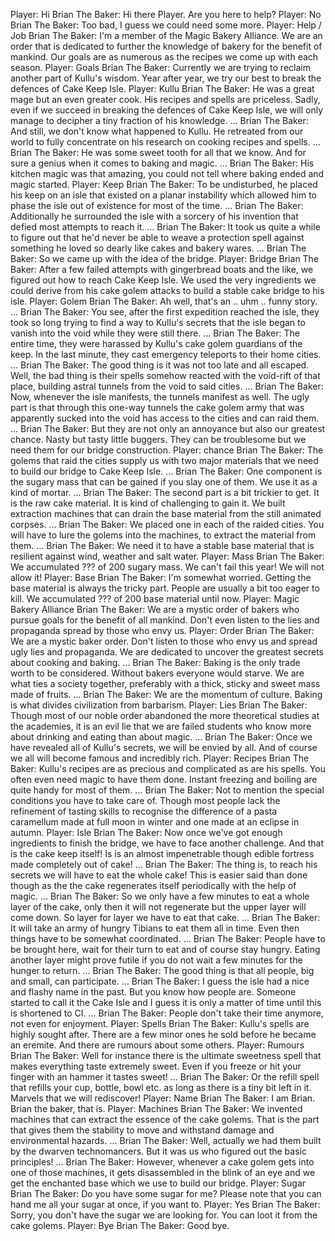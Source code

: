 Player: Hi
Brian The Baker: Hi there Player. Are you here to help?
Player: No
Brian The Baker: Too bad, I guess we could need some more.
Player: Help / Job
Brian The Baker: I'm a member of the Magic Bakery Alliance. We are an order that is dedicated to further the knowledge of bakery for the benefit of mankind. Our goals are as numerous as the recipes we come up with each season.
Player: Goals
Brian The Baker: Currently we are trying to reclaim another part of Kullu's wisdom. Year after year, we try our best to break the defences of Cake Keep Isle.
Player: Kullu
Brian The Baker: He was a great mage but an even greater cook. His recipes and spells are priceless. Sadly, even if we succeed in breaking the defences of Cake Keep Isle, we will only manage to decipher a tiny fraction of his knowledge. ...
Brian The Baker: And still, we don't know what happened to Kullu. He retreated from our world to fully concentrate on his research on cooking recipes and spells. ...
Brian The Baker: He was some sweet tooth for all that we know. And for sure a genius when it comes to baking and magic. ...
Brian The Baker: His kitchen magic was that amazing, you could not tell where baking ended and magic started.
Player: Keep
Brian The Baker: To be undisturbed, he placed his keep on an isle that existed on a planar instability which allowed him to phase the isle out of existence for most of the time. ...
Brian The Baker: Additionally he surrounded the isle with a sorcery of his invention that defied most attempts to reach it. ...
Brian The Baker: It took us quite a while to figure out that he'd never be able to weave a protection spell against something he loved so dearly like cakes and bakery wares. ...
Brian The Baker: So we came up with the idea of the bridge.
Player: Bridge
Brian The Baker: After a few failed attempts with gingerbread boats and the like, we figured out how to reach Cake Keep Isle. We used the very ingredients we could derive from his cake golem attacks to build a stable cake bridge to his isle.
Player: Golem
Brian The Baker: Ah well, that's an .. uhm .. funny story. ...
Brian The Baker: You see, after the first expedition reached the isle, they took so long trying to find a way to Kullu's secrets that the isle began to vanish into the void while they were still there. ...
Brian The Baker: The entire time, they were harassed by Kullu's cake golem guardians of the keep. In the last minute, they cast emergency teleports to their home cities. ...
Brian The Baker: The good thing is it was not too late and all escaped. Well, the bad thing is their spells somehow reacted with the void-rift of that place, building astral tunnels from the void to said cities. ...
Brian The Baker: Now, whenever the isle manifests, the tunnels manifest as well. The ugly part is that through this one-way tunnels the cake golem army that was apparently sucked into the void has access to the cities and can raid them. ...
Brian The Baker: But they are not only an annoyance but also our greatest chance. Nasty but tasty little buggers. They can be troublesome but we need them for our bridge construction.
Player: chance
Brian The Baker: The golems that raid the cities supply us with two major materials that we need to build our bridge to Cake Keep Isle. ...
Brian The Baker: One component is the sugary mass that can be gained if you slay one of them. We use it as a kind of mortar. ...
Brian The Baker: The second part is a bit trickier to get. It is the raw cake material. It is kind of challenging to gain it. We built extraction machines that can drain the base material from the still animated corpses. ...
Brian The Baker: We placed one in each of the raided cities. You will have to lure the golems into the machines, to extract the material from them. ...
Brian The Baker: We need it to have a stable base material that is resilient against wind, weather and salt water.
Player: Mass
Brian The Baker: We accumulated ??? of 200 sugary mass. We can't fail this year! We will not allow it!
Player: Base
Brian The Baker: I'm somewhat worried. Getting the base material is always the tricky part. People are usually a bit too eager to kill. We accumulated ??? of 200 base material until now.
Player: Magic Bakery Alliance
Brian The Baker: We are a mystic order of bakers who pursue goals for the benefit of all mankind. Don't even listen to the lies and propaganda spread by those who envy us.
Player: Order
Brian The Baker: We are a mystic baker order. Don't listen to those who envy us and spread ugly lies and propaganda. We are dedicated to uncover the greatest secrets about cooking and baking. ...
Brian The Baker: Baking is the only trade worth to be considered. Without bakers everyone would starve. We are what ties a society together, preferably with a thick, sticky and sweet mass made of fruits. ...
Brian The Baker: We are the momentum of culture. Baking is what divides civilization from barbarism.
Player: Lies
Brian The Baker: Though most of our noble order abandoned the more theoretical studies at the academies, it is an evil lie that we are failed students who know more about drinking and eating than about magic. ...
Brian The Baker: Once we have revealed all of Kullu's secrets, we will be envied by all. And of course we all will become famous and incredibly rich.
Player: Recipes
Brian The Baker: Kullu's recipes are as precious and complicated as are his spells. You often even need magic to have them done. Instant freezing and boiling are quite handy for most of them. ...
Brian The Baker: Not to mention the special conditions you have to take care of. Though most people lack the refinement of tasting skills to recognise the difference of a pasta caramellum made at full moon in winter and one made at an eclipse in autumn.
Player: Isle
Brian The Baker: Now once we've got enough ingredients to finish the bridge, we have to face another challenge. And that is the cake keep itself! Is is an almost impenetrable though edible fortress made completely out of cake! ...
Brian The Baker: The thing is, to reach his secrets we will have to eat the whole cake! This is easier said than done though as the the cake regenerates itself periodically with the help of magic. ...
Brian The Baker: So we only have a few minutes to eat a whole layer of the cake, only then it will not regenerate but the upper layer will come down. So layer for layer we have to eat that cake. ...
Brian The Baker: It will take an army of hungry Tibians to eat them all in time. Even then things have to be somewhat coordinated. ...
Brian The Baker: People have to be brought here, wait for their turn to eat and of course stay hungry. Eating another layer might prove futile if you do not wait a few minutes for the hunger to return. ...
Brian The Baker: The good thing is that all people, big and small, can participate. ...
Brian The Baker: I guess the isle had a nice and flashy name in the past. But you know how people are. Someone started to call it the Cake Isle and I guess it is only a matter of time until this is shortened to CI. ...
Brian The Baker: People don't take their time anymore, not even for enjoyment.
Player: Spells
Brian The Baker: Kullu's spells are highly sought after. There are a few minor ones he sold before he became an eremite. And there are rumours about some others.
Player: Rumours
Brian The Baker: Well for instance there is the ultimate sweetness spell that makes everything taste extremely sweet. Even if you freeze or hit your finger with an hammer it tastes sweet! ...
Brian The Baker: Or the refill spell that refills your cup, bottle, bowl etc. as long as there is a tiny bit left in it. Marvels that we will rediscover!
Player: Name
Brian The Baker: I am Brian. Brian the baker, that is.
Player: Machines
Brian The Baker: We invented machines that can extract the essence of the cake golems. That is the part that gives them the stability to move and withstand damage and environmental hazards. ...
Brian The Baker: Well, actually we had them built by the dwarven technomancers. But it was us who figured out the basic principles! ...
Brian The Baker: However, whenever a cake golem gets into one of those machines, it gets disassembled in the blink of an eye and we get the enchanted base which we use to build our bridge.
Player: Sugar
Brian The Baker: Do you have some sugar for me? Please note that you can hand me all your sugar at once, if you want to.
Player: Yes
Brian The Baker: Sorry, you don't have the sugar we are looking for. You can loot it from the cake golems.
Player: Bye
Brian The Baker: Good bye.